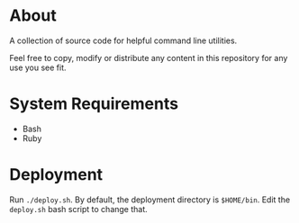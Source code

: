 # About

A collection of source code for helpful command line utilities.

Feel free to copy, modify or distribute any content in this repository
for any use you see fit.

# System Requirements

* Bash
* Ruby

# Deployment

Run `./deploy.sh`. By default, the deployment directory is `$HOME/bin`.
Edit the `deploy.sh` bash script to change that.
